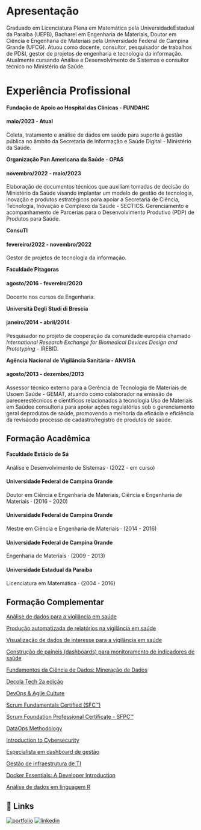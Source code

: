 # Apresentação

Graduado em Licenciatura Plena em Matemática pela UniversidadeEstadual da Paraíba (UEPB), Bacharel em Engenharia de Materiais, Doutor em Ciência e Engenharia de Materiais pela Universidade Federal de Campina Grande (UFCG). Atuou como docente, consultor, pesquisador de trabalhos de PD&I, gestor de projetos de engenharia e tecnologia da informação. Atualmente cursando Análise e Desenvolvimento de Sistemas e consultor técnico no Ministério da Saúde.
# Experiência Profissional

**Fundação de Apoio ao Hospital das Clinicas - FUNDAHC**

#### maio/2023 - Atual #### 
Coleta, tratamento e análise de dados em saúde para suporte à gestão pública no âmbito da Secretaria de Informação e Saúde Digital - Ministério da Saúde.

 **Organização Pan Americana da Saúde - OPAS**
 
#### novembro/2022 - maio/2023
Elaboração de documentos técnicos que auxiliam tomadas de decisão do Ministério da Saúde visando implantar um modelo de gestão de tecnologia, inovação e produtos estratégicos para apoiar a Secretaria de Ciência, Tecnologia, Inovação e Complexo da Saúde - SECTICS. Gerenciamento e acompanhamento de Parcerias para o Desenvolvimento Produtivo (PDP) de Produtos para Saúde.

**ConsuTI**
#### fevereiro/2022 - novembro/2022
Gestor de projetos de tecnologia da informação.

**Faculdade Pitagoras**
#### agosto/2016 - fevereiro/2020
Docente nos cursos de Engenharia.

**Università Degli Studi di Brescia**
#### janeiro/2014 - abril/2014
Pesquisador no projeto de cooperação da comunidade européia chamado _International Research Exchange for Biomedical Devices Design and Prototyping_ - IREBID.

**Agência Nacional de Vigilância Sanitária - ANVISA**
#### agosto/2013 - dezembro/2013
Assessor técnico externo para a Gerência de Tecnologia de Materiais de Usoem Saúde - GEMAT, atuando como colaborador na emissão de parecerestécnicos e científicos relacionados à tecnologia Uso de Materiais em Saúdee consultoria para apoiar ações regulatórias sob o gerenciamento geral deprodutos de saúde, promovendo a melhoria da eficácia e eficiência da revisãodo processo de cadastro/registro de produtos de saúde.

## Formação Acadêmica

#### Faculdade Estácio de Sá

Análise e Desenvolvimento de Sistemas · (2022 - em curso)
#### Universidade Federal de Campina Grande 
Doutor em Ciência e Engenharia de Materiais, Ciência e Engenharia de Materiais · (2016 - 2020)
#### Universidade Federal de Campina Grande
Mestre em Ciência e Engenharia de Materiais · (2014 - 2016)
#### Universidade Federal de Campina Grande
Engenharia de Materiais · (2009 - 2013)
#### Universidade Estadual da Paraíba
Licenciatura em Matemática · (2004 - 2016)


## Formação Complementar

[Análise de dados para a vigilância em saúde](https://autenticidade.ufsc.br/CERT-6401-2895-1507-2082)

[Produção automatizada de relatórios na vigilância em saúde](https://autenticidade.ufsc.br/CERT-6428-1322-1328-1231)

[Visualização de dados de interesse para a vigilância em saúde](https://autenticidade.ufsc.br/CERT-6429-2282-1419-9521)

[Construção de paineis (dashboards) para monitoramento de indicadores de saúde](https://autenticidade.ufsc.br/CERT-6426-8352-1586-1784)

[Fundamentos da Ciência de Dados: Mineração de Dados](https://www.linkedin.com/learning/certificates/c14035841d741bd0322294cba840cedbaec7b71f1462ce803aeff0f4ab72903c?lipi=urn%3Ali%3Apage%3Ad_flagship3_profile_view_base_certifications_details%3Bo7yOQEgjSWSfmJRtW1gUdg%3D%3D)

[Decola Tech 2a edição](https://www.dio.me/certificate/034CA254)

[DevOps & Agile Culture](https://on.fiap.com.br/pluginfile.php/1/local_nanocourses/certificado_nanocourse/48383/5a57e07f9f20583426be95e1752e50a0/certificado.png)

[Scrum Fundamentals Certified (SFC™)](https://www.scrumstudy.com/certification/verify?type=SFC&number=925750)

[Scrum Foundation Professional Certificate - SFPC™](https://www.credly.com/badges/93773dbe-c759-4419-94c5-e450ce5a71a3?source=linked_in_profile)

[DataOps Methodology](https://www.credly.com/badges/7fc3ce01-cfce-4fc6-a0fd-d1d20d30a03c?source=linked_in_profile)

[Introduction to Cybersecurity](https://www.credly.com/badges/405e0e7d-eab1-4f96-981e-03464d50a332/linked_in_profile)

[Especialista em dashboard de gestão](https://imagens-voitto.s3.amazonaws.com/certificados/UkE9MjEyOCtSQj0zODE4NjM%3D.pdf)

[Gestão de infraestrutura de TI](https://on.fiap.com.br/pluginfile.php/1/local_nanocourses/certificado_nanocourse/54334/dd0de4127a2e5c59d25f95202a703827/certificado.png)

[Docker Essentials: A Developer Introduction](https://www.credly.com/badges/8e714397-1769-4057-a9e7-d0db6b5a27f5?source=linked_in_profile)

[Análise de dados em linguagem R](https://www.escolavirtual.gov.br/gerar-certificado/5936937)


## 🔗 Links
[![portfolio](https://img.shields.io/badge/my_portfolio-000?style=for-the-badge&logo=ko-fi&logoColor=white)](https://github.com/hudson-araujo)
[![linkedin](https://img.shields.io/badge/linkedin-0A66C2?style=for-the-badge&logo=linkedin&logoColor=white)](https://www.linkedin.com/in/hudsonaraujo/)
